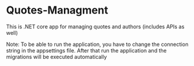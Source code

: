 # Quotes-Managment
This is .NET core app for managing quotes and authors (includes APIs as well)


Note:
To be able to run the application, you have to change the connection string in the appsettings file.
After that run the application and the migrations will be executed automatically
